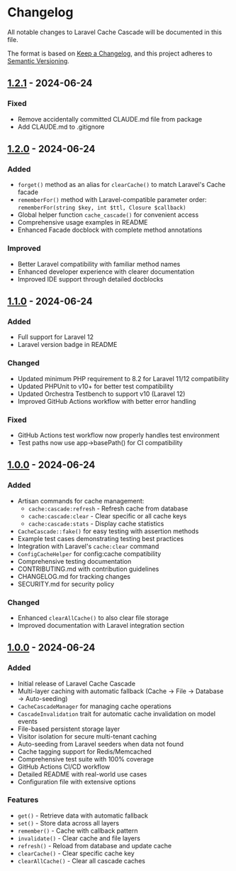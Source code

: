 # Changelog

All notable changes to Laravel Cache Cascade will be documented in this file.

The format is based on [Keep a Changelog](https://keepachangelog.com/en/1.0.0/),
and this project adheres to [Semantic Versioning](https://semver.org/spec/v2.0.0.html).

## [1.2.1] - 2024-06-24

### Fixed
- Remove accidentally committed CLAUDE.md file from package
- Add CLAUDE.md to .gitignore

## [1.2.0] - 2024-06-24

### Added
- `forget()` method as an alias for `clearCache()` to match Laravel's Cache facade
- `rememberFor()` method with Laravel-compatible parameter order: `rememberFor(string $key, int $ttl, Closure $callback)`
- Global helper function `cache_cascade()` for convenient access
- Comprehensive usage examples in README
- Enhanced Facade docblock with complete method annotations

### Improved
- Better Laravel compatibility with familiar method names
- Enhanced developer experience with clearer documentation
- Improved IDE support through detailed docblocks

## [1.1.0] - 2024-06-24

### Added
- Full support for Laravel 12
- Laravel version badge in README

### Changed
- Updated minimum PHP requirement to 8.2 for Laravel 11/12 compatibility
- Updated PHPUnit to v10+ for better test compatibility
- Updated Orchestra Testbench to support v10 (Laravel 12)
- Improved GitHub Actions workflow with better error handling

### Fixed
- GitHub Actions test workflow now properly handles test environment
- Test paths now use app->basePath() for CI compatibility

## [1.0.0] - 2024-06-24

### Added
- Artisan commands for cache management:
  - `cache:cascade:refresh` - Refresh cache from database
  - `cache:cascade:clear` - Clear specific or all cache keys
  - `cache:cascade:stats` - Display cache statistics
- `CacheCascade::fake()` for easy testing with assertion methods
- Example test cases demonstrating testing best practices
- Integration with Laravel's `cache:clear` command
- `ConfigCacheHelper` for config:cache compatibility
- Comprehensive testing documentation
- CONTRIBUTING.md with contribution guidelines
- CHANGELOG.md for tracking changes
- SECURITY.md for security policy

### Changed
- Enhanced `clearAllCache()` to also clear file storage
- Improved documentation with Laravel integration section

## [1.0.0] - 2024-06-24

### Added
- Initial release of Laravel Cache Cascade
- Multi-layer caching with automatic fallback (Cache → File → Database → Auto-seeding)
- `CacheCascadeManager` for managing cache operations
- `CascadeInvalidation` trait for automatic cache invalidation on model events
- File-based persistent storage layer
- Visitor isolation for secure multi-tenant caching
- Auto-seeding from Laravel seeders when data not found
- Cache tagging support for Redis/Memcached
- Comprehensive test suite with 100% coverage
- GitHub Actions CI/CD workflow
- Detailed README with real-world use cases
- Configuration file with extensive options

### Features
- `get()` - Retrieve data with automatic fallback
- `set()` - Store data across all layers
- `remember()` - Cache with callback pattern
- `invalidate()` - Clear cache and file layers
- `refresh()` - Reload from database and update cache
- `clearCache()` - Clear specific cache key
- `clearAllCache()` - Clear all cascade caches

[Unreleased]: https://github.com/skaisser/laravel-cache-cascade/compare/v1.2.1...HEAD
[1.2.1]: https://github.com/skaisser/laravel-cache-cascade/compare/v1.2.0...v1.2.1
[1.2.0]: https://github.com/skaisser/laravel-cache-cascade/compare/v1.1.0...v1.2.0
[1.1.0]: https://github.com/skaisser/laravel-cache-cascade/compare/v1.0.0...v1.1.0
[1.0.0]: https://github.com/skaisser/laravel-cache-cascade/releases/tag/v1.0.0